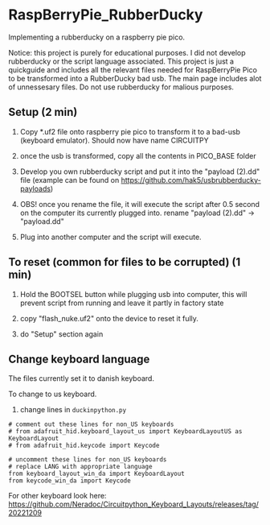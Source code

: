 # RaspBerryPie_RubberDucky
Implementing a rubberducky on a raspberry pie pico. 

Notice: this project is purely for educational purposes. I did not develop rubberducky or the script language associated. This project is just a quickguide and includes all the relevant files needed for RaspBerryPie Pico to be transformed into a RubberDucky bad usb. The main page includes alot of unnessesary files. Do not use rubberducky for malious purposes. 

## Setup (2 min)
1. Copy *.uf2 file onto raspberry pie pico to transform it to a bad-usb (keyboard emulator). Should now have name CIRCUITPY

2. once the usb is transformed, copy all the contents in PICO_BASE folder

3. Develop you own rubberducky script and put it into the "payload (2).dd" file (example can be found on https://github.com/hak5/usbrubberducky-payloads)

4. OBS! once you rename the file, it will execute the script after 0.5 second on the computer its currently plugged into. rename "payload (2).dd" -> "payload.dd"

5. Plug into another computer and the script will execute. 

## To reset (common for files to be corrupted) (1 min)
1. Hold the BOOTSEL button while plugging usb into computer, this will prevent script from running and leave it partly in factory state

2. copy "flash_nuke.uf2" onto the device to reset it fully.

3. do "Setup" section again

## Change keyboard language
The files currently set it to danish keyboard.

To change to us keyboard. 
1. change lines in ```duckinpython.py```
```
# comment out these lines for non_US keyboards
# from adafruit_hid.keyboard_layout_us import KeyboardLayoutUS as KeyboardLayout
# from adafruit_hid.keycode import Keycode

# uncomment these lines for non_US keyboards
# replace LANG with appropriate language
from keyboard_layout_win_da import KeyboardLayout
from keycode_win_da import Keycode
```

For other keyboard look here: https://github.com/Neradoc/Circuitpython_Keyboard_Layouts/releases/tag/20221209
